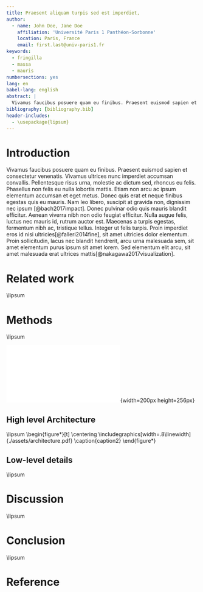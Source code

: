```yaml
---
title: Praesent aliquam turpis sed est imperdiet,
author:
  - name: John Doe, Jane Doe
    affiliation: 'Université Paris 1 Panthéon-Sorbonne'
    location: Paris, France
    email: first.last@univ-paris1.fr
keywords:
  - fringilla
  - massa
  - mauris
numbersections: yes
lang: en
babel-lang: english
abstract: |
  Vivamus faucibus posuere quam eu finibus. Praesent euismod sapien et consectetur venenatis. Vivamus ultrices nunc imperdiet accumsan convallis. Pellentesque risus urna, molestie ac dictum sed, rhoncus eu felis. Phasellus non felis eu nulla lobortis mattis. Etiam non arcu ac ipsum elementum accumsan et eget metus. Donec quis erat et neque finibus egestas quis eu mauris. Nam leo libero, suscipit at gravida non, dignissim nec ipsum. Donec pulvinar odio quis mauris blandit efficitur. Aenean viverra nibh non odio feugiat efficitur. Nulla augue felis, luctus nec mauris id, rutrum auctor est. Maecenas a turpis egestas, fermentum nibh ac, tristique tellus. Integer ut felis turpis. Proin imperdiet eros id nisi ultricies, sit amet ultricies dolor elementum. Proin sollicitudin, lacus nec blandit hendrerit, arcu urna malesuada sem, sit amet elementum purus ipsum sit amet lorem. Sed elementum elit arcu, sit amet malesuada erat ultrices mattis. 
bibliography: [bibliography.bib]
header-includes:
  - \usepackage{lipsum}
---
```


# Introduction

 Vivamus faucibus posuere quam eu finibus. Praesent euismod sapien et consectetur venenatis. Vivamus ultrices nunc imperdiet accumsan convallis. Pellentesque risus urna, molestie ac dictum sed, rhoncus eu felis. Phasellus non felis eu nulla lobortis mattis. Etiam non arcu ac ipsum elementum accumsan et eget metus. Donec quis erat et neque finibus egestas quis eu mauris. Nam leo libero, suscipit at gravida non, dignissim nec ipsum [@bach2017impact]. Donec pulvinar odio quis mauris blandit efficitur. Aenean viverra nibh non odio feugiat efficitur. Nulla augue felis, luctus nec mauris id, rutrum auctor est. Maecenas a turpis egestas, fermentum nibh ac, tristique tellus. Integer ut felis turpis. Proin imperdiet eros id nisi ultricies[@falleri2014fine], sit amet ultricies dolor elementum. Proin sollicitudin, lacus nec blandit hendrerit, arcu urna malesuada sem, sit amet elementum purus ipsum sit amet lorem. Sed elementum elit arcu, sit amet malesuada erat ultrices mattis[@nakagawa2017visualization].

# Related work

\lipsum

# Methods

\lipsum

![Caption](./assets/architecture.pdf){width=200px height=256px}

## High level Architecture

\lipsum
\begin{figure*}[t]
\centering
\includegraphics[width=.8\linewidth]{./assets/architecture.pdf}
\caption{caption2}
\end{figure*}

## Low-level details

\lipsum

# Discussion

\lipsum

# Conclusion

\lipsum

# Reference
